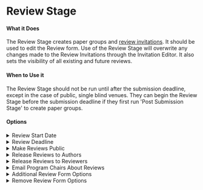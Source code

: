 # Review Stage

#### What it Does&#x20;

The Review Stage creates paper groups and [review invitations](../default-forms/default-review-form.md). It should be used to edit the Review form. Use of the Review Stage will overwrite any changes made to the Review Invitations through the Invitation Editor. It also sets the visibility of all existing and future reviews.&#x20;

#### When to Use it

The Review Stage should not be run until after the submission deadline, except in the case of public, single blind venues. They can begin the Review Stage before the submission deadline if they first run 'Post Submission Stage' to create paper groups.&#x20;

#### Options

<details>

<summary>Review Start Date</summary>

* When Review Invitations will open for Reviewers, in GMT
* Optional
* Defaults to now

</details>

<details>

<summary>Review Deadline</summary>

* When Review Invitations will close for Reviewers, in GMT
* Required

</details>

<details>

<summary>Make Reviews Public</summary>

* If yes, sets the readers of existing and future reviews to 'everyone'.&#x20;
* Required&#x20;
* Will not work if submissions are not public

</details>

<details>

<summary>Release Reviews to Authors</summary>

* If yes, sets the readers of existing and future reviews to include paper authors.&#x20;
* Required&#x20;
* Will not work if 'Make Reviews Public' is selected while submissions are not public

</details>

<details>

<summary>Release Reviews to Reviewers</summary>

* Sets the visibility of existing and future reviews.&#x20;
* Required

</details>

<details>

<summary>Email Program Chairs About Reviews</summary>

* Determines if PCs will be notified of future review submissions.
* Required

</details>

<details>

<summary>Additional Review Form Options </summary>

* Adds or overwrites fields to the Review Form. Expects valid JSON surrounded by a single pair of curly braces {}. Read more about the accepted field types [here](../accepted-field-types.md).&#x20;
* Optional&#x20;
* Defaults to [default Review Form](../default-forms/default-review-form.md).

</details>

<details>

<summary>Remove Review Form Options</summary>

* Removes fields from the Review form. Expects a comma separated list of field names in lowercase.
* Optional&#x20;
* Defaults to [default Review Form](../default-forms/default-review-form.md).

</details>
